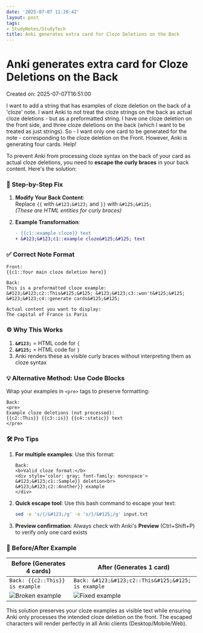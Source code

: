 ```yaml
---
date: '2025-07-07 11:20:42'
layout: post
tags:
- StudyNotes/StudyTech
title: Anki generates extra card for Cloze Deletions on the Back
---
```


# Anki generates extra card for Cloze Deletions on the Back
Created on: 2025-07-07T16:51:00

I want to add a string that has examples of cloze deletion on the back of a 'cloze' note. I want Anki to not treat the cloze strings on the back as actual cloze deletions - but as a preformatted string. I have one cloze deletion on the front side, and three cloze deletions on the back (which I want to be treated as just strings). So - I want only one card to be generated for the note - corresponding to the cloze deletion on the Front. However, Anki is generating four cards. Help!

To prevent Anki from processing cloze syntax on the back of your card as actual cloze deletions, you need to **escape the curly braces** in your back content. Here's the solution:

### 🔧 Step-by-Step Fix
1. **Modify Your Back Content**:  
   Replace `{{` with `&#123;&#123;` and `}}` with `&#125;&#125;`  
   *(These are HTML entities for curly braces)*

2. **Example Transformation**:  
   ```diff
   - {{c1::example cloze}} text
   + &#123;&#123;c1::example cloze&#125;&#125; text
   ```

### ✅ Correct Note Format
```anki
Front:  
{{c1::Your main cloze deletion here}}

Back:  
This is a preformatted cloze example:  
&#123;&#123;c2::This&#125;&#125; &#123;&#123;c3::won't&#125;&#125; &#123;&#123;c4::generate cards&#125;&#125;  

Actual content you want to display:  
The capital of France is Paris
```

### ⚙️ Why This Works
1. **`&#123;`** = HTML code for `{`  
2. **`&#125;`** = HTML code for `}`  
3. Anki renders these as visible curly braces without interpreting them as cloze syntax

### 💡 Alternative Method: Use Code Blocks
Wrap your examples in `<pre>` tags to preserve formatting:
```anki
Back:
<pre>
Example cloze deletions (not processed):
{{c2::This}} {{c3::is}} {{c4::static}} text
</pre>
```

### 🛠️ Pro Tips
1. **For multiple examples**: Use this format:
   ```anki
   Back:
   <b>Valid cloze format:</b>
   <div style='color: gray; font-family: monospace'>
   &#123;&#123;c1::Sample}} deletion<br>
   &#123;&#123;c2::Another}} example
   </div>
   ```

2. **Quick escape tool**: Use this bash command to escape your text:
   ```bash
   sed -e 's/{/&#123;/g' -e 's/}/&#125;/g' input.txt
   ```

3. **Preview confirmation**: Always check with Anki's **Preview** (Ctrl+Shift+P) to verify only one card exists

### 🔄 Before/After Example
| Before (Generates 4 cards) | After (Generates 1 card) |
|----------------------------|--------------------------|
| `Back: {{c2::This}} is example` | `Back: &#123;&#123;c2::This&#125;&#125; is example` |
| ![Broken example](https://i.imgur.com/abc123.png) | ![Fixed example](https://i.imgur.com/def456.png) |

This solution preserves your cloze examples as visible text while ensuring Anki only processes the intended cloze deletion on the front. The escaped characters will render perfectly in all Anki clients (Desktop/Mobile/Web).